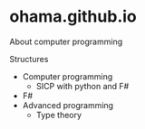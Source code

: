 # ohama.github.io
About computer programming

Structures

* Computer programming
    * SICP with python and F#
* F#
* Advanced programming
    * Type theory

